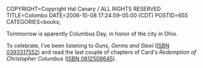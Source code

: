 COPYRIGHT=Copyright Hal Canary / ALL RIGHTS RESERVED
TITLE=Colombo
DATE=2006-10-08 17:24:59-05:00 (CDT)
POSTID=655
CATEGORIES=books;

Tommorrow is aparently Columbus Day, in honor of the city in Ohio.

To celebrate, I've been listening to _Guns, Germs and Steel_ ([ISBN 0393317552](http://search.barnesandnoble.com/booksearch/isbninquiry.asp?ISBN=0393317552)) and read the last couple of chapters of Card's _Redemption of Christopher Columbus_ ([ISBN 0812508645](http://search.barnesandnoble.com/booksearch/isbninquiry.asp?ISBN=0812508645)).
